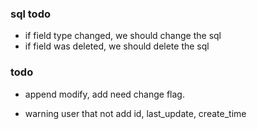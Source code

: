 ### sql todo
- if field type changed, we should change the sql
- if field was deleted, we should delete the sql

### todo
- append modify, add need change flag.

- warning user that not add id, last_update, create_time